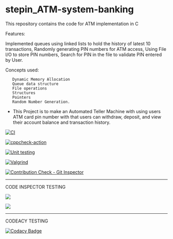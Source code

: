# stepin_ATM-system-banking

This repository contains the code for ATM implementation in C

Features:

Implemented queues using linked lists to hold the history of latest 10 transactions, 
Randomly generating PIN numbers for ATM access,
Using File I/O to store PIN numbers,
Search for PIN in the file to validate PIN entered by User.

Concepts used:


       Dynamic Memory Allocation
       Queue data structure
       File operations
       Structures
       Pointers
       Random Number Generation.
* This Project is to make an Automated Teller Machine with using users ATM card pin number with that users can withdraw, deposit, and view their account balance and transaction history.




[![CI](https://github.com/hemanthkatari06/stepin_ATM-system-banking/actions/workflows/build.yml/badge.svg)](https://github.com/hemanthkatari06/stepin_ATM-system-banking/actions/workflows/build.yml)

[![cppcheck-action](https://github.com/hemanthkatari06/stepin_ATM-system-banking/actions/workflows/cppcheck.yml/badge.svg)](https://github.com/hemanthkatari06/stepin_ATM-system-banking/actions/workflows/cppcheck.yml)

[![Unit testing](https://github.com/hemanthkatari06/stepin_ATM-system-banking/actions/workflows/unit%20testing.yml/badge.svg)](https://github.com/hemanthkatari06/stepin_ATM-system-banking/actions/workflows/unit%20testing.yml)

[![Valgrind](https://github.com/hemanthkatari06/stepin_ATM-system-banking/actions/workflows/valgrind.yml/badge.svg)](https://github.com/hemanthkatari06/stepin_ATM-system-banking/actions/workflows/valgrind.yml)

[![Contribution Check - Git Inspector](https://github.com/hemanthkatari06/stepin_ATM-system-banking/actions/workflows/git%20Inspector.yml/badge.svg)](https://github.com/hemanthkatari06/stepin_ATM-system-banking/actions/workflows/git%20Inspector.yml)

-----------------------------------------------------------------------------------------------------------------------------------------------------------------------------------
CODE INSPECTOR TESTING

![](https://www.code-inspector.com/project/28123/score/svg)

![](https://www.code-inspector.com/project/28123/status/svg)

-----------------------------------------------------------------------------------------------------------------------------------------------------------------------------------
CODEACY TESTING

[![Codacy Badge](https://app.codacy.com/project/badge/Grade/1bab9660f2224630afc3251f1896d6f2)](https://www.codacy.com/gh/hemanthkatari06/stepin_ATM-system-banking/dashboard?utm_source=github.com&amp;utm_medium=referral&amp;utm_content=hemanthkatari06/stepin_ATM-system-banking&amp;utm_campaign=Badge_Grade)
